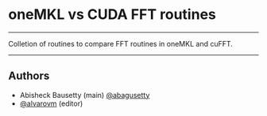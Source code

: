 # oneMKL vs CUDA FFT routines
---

Colletion of routines to compare FFT routines in oneMKL and cuFFT.

---

## Authors
* Abisheck Bausetty (main) [@abagusetty](https://github.com/abagusetty)
* [@alvarovm](https://github.com/alvarovm) (editor) 

